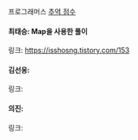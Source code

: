 프로그래머스 [추억 점수](https://school.programmers.co.kr/learn/courses/30/lessons/176963)<br>

#### 최태승: Map을 사용한 풀이
링크: https://isshosng.tistory.com/153

#### 김선웅: 
링크:

#### 의진: 
링크: 
